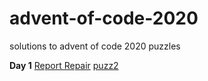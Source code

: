 # advent-of-code-2020
solutions to advent of code 2020 puzzles

**Day 1** [Report Repair](src/day1-report-repair.py) [puzz2](src/day1-.py)

